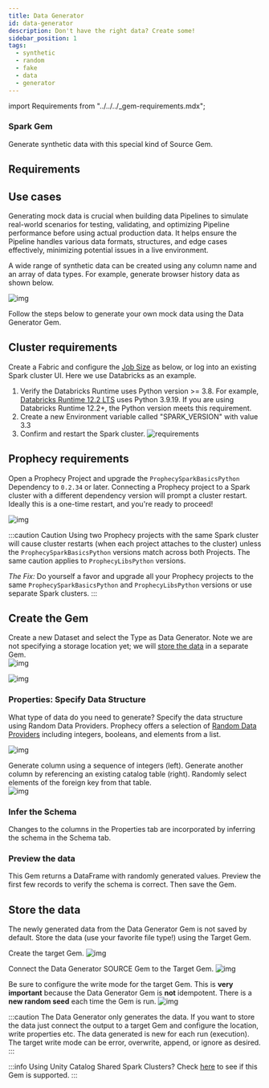 ```yaml
---
title: Data Generator
id: data-generator
description: Don't have the right data? Create some!
sidebar_position: 1
tags:
  - synthetic
  - random
  - fake
  - data
  - generator
---
```


import Requirements from "../../../\_gem-requirements.mdx";

<h3><span class="badge">Spark Gem</span></h3>

Generate synthetic data with this special kind of Source Gem.

## Requirements

<Requirements
  packagename="ProphecySparkBasicPython"
  packageversion="0.2.32"
  scalalib=""
  pythonlib="1.9.24"
  packageversion143="Not Supported"
  packageversion154="Supported 0.2.32+"
  packageversion350="TBD"
/>

## Use cases

Generating mock data is crucial when building data Pipelines to simulate real-world scenarios for testing, validating, and optimizing Pipeline performance before using actual production data. It helps ensure the Pipeline handles various data formats, structures, and edge cases effectively, minimizing potential issues in a live environment.

A wide range of synthetic data can be created using any column name and an array of data types. For example, generate browser history data as shown below.

![img](../../../img/synth_0_datasample.png)

Follow the steps below to generate your own mock data using the Data Generator Gem.

## Cluster requirements

Create a Fabric and configure the [Job Size](/docs/Spark/fabrics/databricks/databricks.md) as below, or log into an existing Spark cluster UI. Here we use Databricks as an example.

1. Verify the Databricks Runtime uses Python version >= 3.8.
   For example, [Databricks Runtime 12.2 LTS](https://docs.databricks.com/en/release-notes/runtime/12.2lts.html) uses Python 3.9.19. If you are using Databricks Runtime 12.2+, the Python version meets this requirement.
2. Create a new Environment variable called "SPARK_VERSION" with value 3.3
3. Confirm and restart the Spark cluster.
   ![requirements](../../../img/synth_0_1_requirements.png)

## Prophecy requirements

Open a Prophecy Project and upgrade the `ProphecySparkBasicsPython` Dependency to `0.2.34` or later. Connecting a Prophecy project to a Spark cluster with a different dependency version will prompt a cluster restart. Ideally this is a one-time restart, and you're ready to proceed!

![img](../../../img/synth_0_2_proph_reqiuirements.png)

:::caution Caution
Using two Prophecy projects with the same Spark cluster will cause cluster restarts (when each project attaches to the cluster) unless the `ProphecySparkBasicsPython` versions match across both Projects. The same caution applies to `ProphecyLibsPython` versions.

_The Fix:_ Do yourself a favor and upgrade all your Prophecy projects to the same `ProphecySparkBasicsPython` and `ProphecyLibsPython` versions or use separate Spark clusters.
:::

## Create the Gem

Create a new Dataset and select the Type as Data Generator. Note we are not specifying a storage location yet; we will [store the data](#store-the-data) in a separate Gem.  
![img](../../../img/synth_1_new_dataset.png)

![img](../../../img/synth_2_type.png)

### Properties: Specify Data Structure

What type of data do you need to generate? Specify the data structure using Random Data Providers. Prophecy offers a selection of [Random Data Providers](./providers) including integers, booleans, and elements from a list.

![img](../../../img/synth_3_properties.png)

Generate column using a sequence of integers (left). Generate another column by referencing an existing catalog table (right). Randomly select elements of the foreign key from that table.  
![img](../../../img/synth_7_seq_or_foreign.png)

### Infer the Schema

Changes to the columns in the Properties tab are incorporated by inferring the schema in the Schema tab.

### Preview the data

This Gem returns a DataFrame with randomly generated values. Preview the first few records to verify the schema is correct. Then save the Gem.

## Store the data

The newly generated data from the Data Generator Gem is not saved by default. Store the data (use your favorite file type!) using the Target Gem.

Create the target Gem.
![img](../../../img/synth_4_new_target.png)

Connect the Data Generator SOURCE Gem to the Target Gem.
![img](../../../img/synth_5_connect_target.png)

Be sure to configure the write mode for the target Gem. This is **very important** because the Data Generator Gem is **not** idempotent. There is a **new random seed** each time the Gem is run.
![img](../../../img/synth_6_write_mode.png)

:::caution
The Data Generator only generates the data. If you want to store the data just connect the output to a target Gem and configure the location, write properties etc. The data generated is new for each run (execution). The target write mode can be error, overwrite, append, or ignore as desired.
:::

:::info
Using Unity Catalog Shared Spark Clusters?
Check [here](../../../../fabrics/databricks/ucshared) to see if this Gem is supported.
:::
